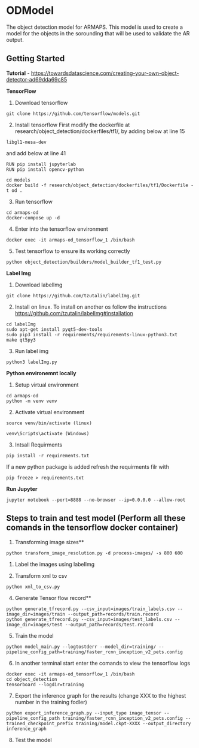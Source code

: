 # ODModel
The object detection model for ARMAPS. This model is used to create a model for the objects in the sorounding that will be used to validate the AR output. 


## Getting Started

**Tutorial** -  https://towardsdatascience.com/creating-your-own-object-detector-ad69dda69c85

**TensorFlow**
1. Download tensorflow 
```
git clone https://github.com/tensorflow/models.git
```

2. Install tensorflow
First modify the dockerfile at research/object_detection/dockerfiles/tf1/, by adding  below at line 15 
```
libgl1-mesa-dev
```
and add below at line 41
```
RUN pip install jupyterlab
RUN pip install opencv-python
```

```
cd models
docker build -f research/object_detection/dockerfiles/tf1/Dockerfile -t od .
```
3. Run tensorflow
```
cd armaps-od
docker-compose up -d
```
4. Enter into the tensorflow environment
```
docker exec -it armaps-od_tensorflow_1 /bin/bash
```
5. Test tensorflow to ensure its working correctly
```
python object_detection/builders/model_builder_tf1_test.py
```

**Label Img**

1. Download labelImg
```
git clone https://github.com/tzutalin/labelImg.git
```
2. Install on linux. To install on another os follow the instructions https://github.com/tzutalin/labelImg#installation
```
cd labelImg
sudo apt-get install pyqt5-dev-tools
sudo pip3 install -r requirements/requirements-linux-python3.txt
make qt5py3
```
3. Run label img
```
python3 labelImg.py
```

**Python environemnt locally**
1. Setup virtual environment
```
cd armaps-od
python -m venv venv
```
2. Activate virtual environment
```
source venv/bin/activate (linux)

venv\Scripts\activate (Windows)
```
3. Intsall Requirments
```
pip install -r requirements.txt 
```

If a new python package is added refresh the requirments filr with
```
pip freeze > requirements.txt
```
**Run Jupyter**
```
jupyter notebook --port=8888 --no-browser --ip=0.0.0.0 --allow-root
```

## Steps to train and test model (Perform all these comands in the tensorflow docker container)

1. Transforming image sizes**
```
python transform_image_resolution.py -d process-images/ -s 800 600
```
1. Label the images using  labelImg 
   
2. Transform xml to csv 
```
python xml_to_csv.py
```

4. Generate Tensor flow record**
```
python generate_tfrecord.py --csv_input=images/train_labels.csv --image_dir=images/train --output_path=records/train.record
python generate_tfrecord.py --csv_input=images/test_labels.csv --image_dir=images/test --output_path=records/test.record
```
5. Train the model
```
python model_main.py --logtostderr --model_dir=training/ --pipeline_config_path=training/faster_rcnn_inception_v2_pets.config
```
6. In another terminal start enter the comands to view the tensorflow logs
```
docker exec -it armaps-od_tensorflow_1 /bin/bash
cd object_detection
tensorboard --logdir=training
```

7. Export the inference graph for the results (change XXX to the highest number in the training fodler)
```
python export_inference_graph.py --input_type image_tensor --pipeline_config_path training/faster_rcnn_inception_v2_pets.config --trained_checkpoint_prefix training/model.ckpt-XXXX --output_directory inference_graph
```
8. Test the model
